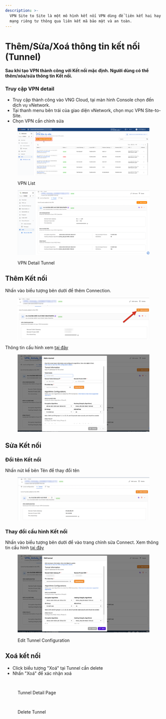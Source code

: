 ```yaml
---
description: >-
  VPN Site to Site là một mô hình kết nối VPN dùng để liên kết hai hay nhiều
  mạng riêng tư thông qua liên kết mã bảo mật và an toàn.
---
```


# Thêm/Sửa/Xoá thông tin kết nối (Tunnel)

**Sau khi tạo VPN thành công với Kết nối mặc định. Người dùng có thể thêm/xóa/sửa thông tin Kết nối.**

### Truy cập VPN detail

* Truy cập thành công vào VNG Cloud, tại màn hình Console chọn đến dịch vụ vNetwork.
* Tại thanh menu bên trái của giao diện vNetwork, chọn mục VPN Site-to-Site.
* Chọn VPN cần chỉnh sửa

<figure><img src="../../../.gitbook/assets/1 (2).png" alt=""><figcaption><p>VPN List</p></figcaption></figure>

<figure><img src="../../../.gitbook/assets/image (8) (1) (1) (1).png" alt=""><figcaption><p>VPN Detail Tunnel</p></figcaption></figure>

## Thêm Kết nối

Nhấn vào biểu tượng bên dưới để thêm Connection.

<figure><img src="../../../.gitbook/assets/image (846).png" alt=""><figcaption></figcaption></figure>

Thông tin cấu hình xem [tại đây ](./#cau-hinh-default-tunnel)

<figure><img src="../../../.gitbook/assets/image (847).png" alt=""><figcaption></figcaption></figure>

## Sửa Kết nối

### Đổi tên Kết nối

Nhấn nút kế bên Tên để thay đổi tên



<figure><img src="../../../.gitbook/assets/image (2) (1) (1) (1) (1) (1) (1).png" alt=""><figcaption></figcaption></figure>

### Thay đổi cấu hình Kết nối

Nhấn vào biểu tượng bên dưới để vào trang chỉnh sửa Connect. Xem thông tin cấu hình [tại đây](./#cau-hinh-default-tunnel)

<figure><img src="../../../.gitbook/assets/image (7) (1) (1) (1).png" alt=""><figcaption><p>Edit Tunnel Configuration</p></figcaption></figure>

## Xoá kết nối

* Click biểu tượng "Xoá" tại Tunnel cần delete
* Nhấn "Xoá" để xác nhận xoá

<figure><img src="https://docs.vngcloud.vn/~gitbook/image?url=https%3A%2F%2F1985221522-files.gitbook.io%2F%7E%2Ffiles%2Fv0%2Fb%2Fgitbook-x-prod.appspot.com%2Fo%2Fspaces%252F7rE7M1L7GYcwQzNGd0aB%252Fuploads%252FAndXdGgYMf22hiZKCA9o%252Fimage.png%3Falt%3Dmedia%26token%3D23897fd8-cc18-470e-adab-5dde0f5cbb7f&#x26;width=768&#x26;dpr=4&#x26;quality=100&#x26;sign=b8e37009&#x26;sv=2" alt=""><figcaption><p>Tunnel Detail Page</p></figcaption></figure>

<figure><img src="https://docs.vngcloud.vn/~gitbook/image?url=https%3A%2F%2F1985221522-files.gitbook.io%2F%7E%2Ffiles%2Fv0%2Fb%2Fgitbook-x-prod.appspot.com%2Fo%2Fspaces%252F7rE7M1L7GYcwQzNGd0aB%252Fuploads%252FKtqkg4gYqGngBsCEPgJz%252Fimage.png%3Falt%3Dmedia%26token%3D99a9d8b8-cfe0-46fb-887b-b8117cfc9032&#x26;width=768&#x26;dpr=4&#x26;quality=100&#x26;sign=6b42d20a&#x26;sv=2" alt=""><figcaption><p>Delete Tunnel</p></figcaption></figure>
